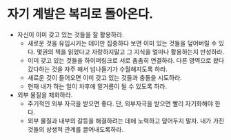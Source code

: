 # 자기 계발은 복리로 돌아온다.

- 자신이 이미 갖고 있는 것들을 잘 활용하라.
  - 새로운 것을 유입시키는 데이만 집중하다 보면 이미 있는 것들을 덮어버릴 수 있다. 몇권의 책을 읽었다고 자랑하지말고 그 지식을 얼마나 활용하는지 반성하라. 
  - 이미 갖고 있는 것들을 하이퍼링크로 서로 촘촘히 연결하라. 다른 영역으로 왔다갔다하는 것을 자주 해서 넘나들기가 수월해지도록 하라.
  - 새로운 것이 들어오면 이미 갖고 있는 것들과 충돌을 시도하라.
  - 현재 내가 하는 일이 차후에 밑거름이 될 수 있도록 하라.
- 외부 물질을 체화하라.
  - 주기적인 외부 자극을 받으면 좋다. 단, 외부자극을 받으면 빨리 자기화해야 한다. 
  - 외부 물질과 내부의 갈등을 해결하려는 데에 노력하고 덮어두지 말자. 내가 가진 것들의 상생적 관계를 끌어내도록하라.  
